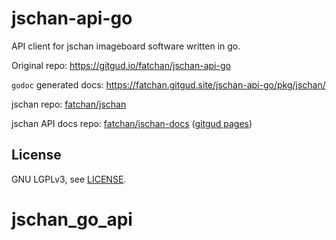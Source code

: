 # jschan-api-go

API client for jschan imageboard software written in go.

Original repo: https://gitgud.io/fatchan/jschan-api-go

`godoc` generated docs: https://fatchan.gitgud.site/jschan-api-go/pkg/jschan/

jschan repo: [fatchan/jschan](https://gitgud.io/fatchan/jschan/)

jschan API docs repo: [fatchan/jschan-docs](https://gitgud.io/fatchan/jschan-docs/) ([gitgud pages](https://fatchan.gitgud.site/jschan-docs/#introduction))

## License

GNU LGPLv3, see [LICENSE](LICENSE).

# jschan_go_api
